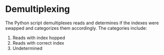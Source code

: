 # Demultiplexing
The Python script demultiplexes reads and determines if the indexes were swapped and categorizes them accordingly.
The categories include:
1. Reads with index hopped
2. Reads with correct index
3. Undetermined 

